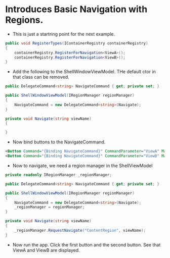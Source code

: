 
# Introduces Basic Navigation with Regions. 
- This is just a startring point for the next example.

```cs
public void RegisterTypes(IContainerRegistry containerRegistry)
{
    containerRegistry.RegisterForNavigation<ViewA>();
    containerRegistry.RegisterForNavigation<ViewB>();
}
```   

- Add the following to the ShellWindowViewModel. THe default ctor in that class can be removed.

```cs
public DelegateCommand<string> NavigateCommand { get; private set; }

public ShellWindowViewModel(IRegionManager regionManager)
{
    NavigateCommand = new DelegateCommand<string>(Navigate);
}

private void Navigate(string viewName)
{

}

```

- Now bind buttons to the NavigateCommand.
```xml
<Button Command="{Binding NavigateCommand}" CommandParameter="ViewA" Margin="5">Navigate to View A</Button>
<Button Command="{Binding NavigateCommand}" CommandParameter="ViewB" Margin="5">Navigate to View B</Button>
```
- Now to navigate, we need a region manager in the ShellViewModel

```cs
private readonly IRegionManager _regionManager;

public DelegateCommand<string> NavigateCommand { get; private set; }

public ShellWindowViewModel(IRegionManager regionManager)
{
    NavigateCommand = new DelegateCommand<string>(Navigate);
    _regionManager = regionManager;
}

private void Navigate(string viewName)
{
    _regionManager.RequestNavigate("ContentRegion", viewName);
}

```
- Now run the app. Click the first button and the second button. See that ViewA and ViewB are displayed.

